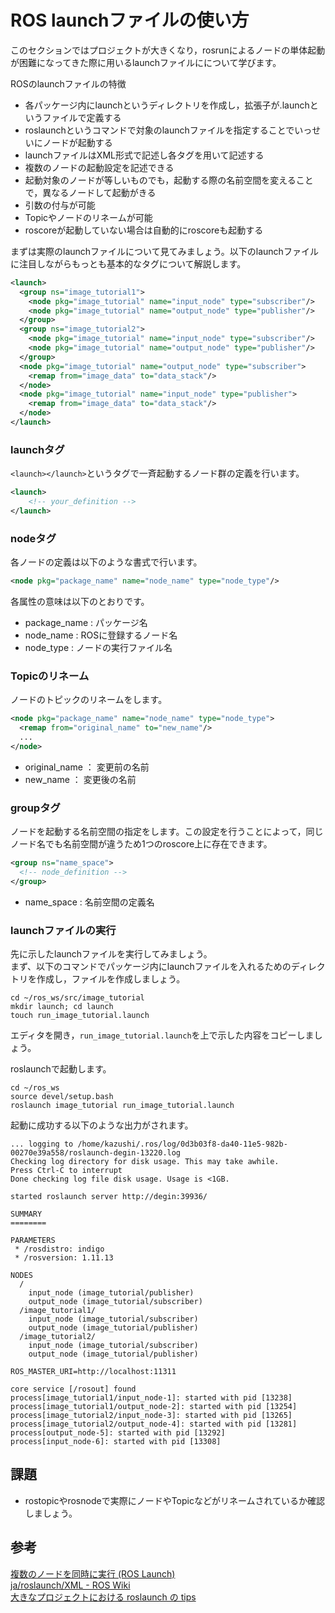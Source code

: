 # ROS launchファイルの使い方
このセクションではプロジェクトが大きくなり，rosrunによるノードの単体起動が困難になってきた際に用いるlaunchファイルにについて学びます。

ROSのlaunchファイルの特徴

- 各パッケージ内にlaunchというディレクトリを作成し，拡張子が.launchというファイルで定義する
- roslaunchというコマンドで対象のlaunchファイルを指定することでいっせいにノードが起動する
- launchファイルはXML形式で記述し各タグを用いて記述する
- 複数のノードの起動設定を記述できる
- 起動対象のノードが等しいものでも，起動する際の名前空間を変えることで，異なるノードして起動がきる
- 引数の付与が可能
- Topicやノードのリネームが可能
- roscoreが起動していない場合は自動的にroscoreも起動する


まずは実際のlaunchファイルについて見てみましょう。以下のlaunchファイルに注目しながらもっとも基本的なタグについて解説します。

```xml
<launch>
  <group ns="image_tutorial1">
    <node pkg="image_tutorial" name="input_node" type="subscriber"/>
    <node pkg="image_tutorial" name="output_node" type="publisher"/>
  </group>
  <group ns="image_tutorial2">
    <node pkg="image_tutorial" name="input_node" type="subscriber"/>
    <node pkg="image_tutorial" name="output_node" type="publisher"/>
  </group>
  <node pkg="image_tutorial" name="output_node" type="subscriber">
    <remap from="image_data" to="data_stack"/>
  </node>
  <node pkg="image_tutorial" name="input_node" type="publisher">
    <remap from="image_data" to="data_stack"/>
  </node>
</launch>
```

### launchタグ
`<launch></launch>`というタグで一斉起動するノード群の定義を行います。
```xml
<launch>
	<!-- your_definition -->
</launch>
```

### nodeタグ

各ノードの定義は以下のような書式で行います。

```xml
<node pkg="package_name" name="node_name" type="node_type"/>
```
各属性の意味は以下のとおりです。

- package_name : パッケージ名
- node_name : ROSに登録するノード名
- node_type : ノードの実行ファイル名

### Topicのリネーム
ノードのトピックのリネームをします。

```xml
<node pkg="package_name" name="node_name" type="node_type">
  <remap from="original_name" to="new_name"/>
  ...
</node>
```
- original_name  ： 変更前の名前
- new_name       ： 変更後の名前

### groupタグ
ノードを起動する名前空間の指定をします。この設定を行うことによって，同じノード名でも名前空間が違うため1つのroscore上に存在できます。

```xml
<group ns="name_space">
  <!-- node_definition -->
</group>
```

- name_space : 名前空間の定義名

### launchファイルの実行

先に示したlaunchファイルを実行してみましょう。  
まず、以下のコマンドでパッケージ内にlaunchファイルを入れるためのディレクトリを作成し，ファイルを作成しましょう。

```
cd ~/ros_ws/src/image_tutorial
mkdir launch; cd launch
touch run_image_tutorial.launch
```

エディタを開き，`run_image_tutorial.launch`を上で示した内容をコピーしましょう。

roslaunchで起動します。

```
cd ~/ros_ws
source devel/setup.bash
roslaunch image_tutorial run_image_tutorial.launch
```

起動に成功する以下のような出力がされます。

```
... logging to /home/kazushi/.ros/log/0d3b03f8-da40-11e5-982b-00270e39a558/roslaunch-degin-13220.log
Checking log directory for disk usage. This may take awhile.
Press Ctrl-C to interrupt
Done checking log file disk usage. Usage is <1GB.

started roslaunch server http://degin:39936/

SUMMARY
========

PARAMETERS
 * /rosdistro: indigo
 * /rosversion: 1.11.13

NODES
  /
    input_node (image_tutorial/publisher)
    output_node (image_tutorial/subscriber)
  /image_tutorial1/
    input_node (image_tutorial/subscriber)
    output_node (image_tutorial/publisher)
  /image_tutorial2/
    input_node (image_tutorial/subscriber)
    output_node (image_tutorial/publisher)

ROS_MASTER_URI=http://localhost:11311

core service [/rosout] found
process[image_tutorial1/input_node-1]: started with pid [13238]
process[image_tutorial1/output_node-2]: started with pid [13254]
process[image_tutorial2/input_node-3]: started with pid [13265]
process[image_tutorial2/output_node-4]: started with pid [13281]
process[output_node-5]: started with pid [13292]
process[input_node-6]: started with pid [13308]
```

## 課題

- rostopicやrosnodeで実際にノードやTopicなどがリネームされているか確認しましょう。

## 参考
[複数のノードを同時に実行 (ROS Launch)](http://robotics.naist.jp/edu/text/?Robotics%2FROS%2FLunchMultiNodes)  
[ja/roslaunch/XML - ROS Wiki](http://wiki.ros.org/ja/roslaunch/XML)  
[大きなプロジェクトにおける roslaunch の tips](http://wiki.ros.org/ja/roslaunch/Tutorials/Roslaunch%20tips%20for%20larger%20projects)
